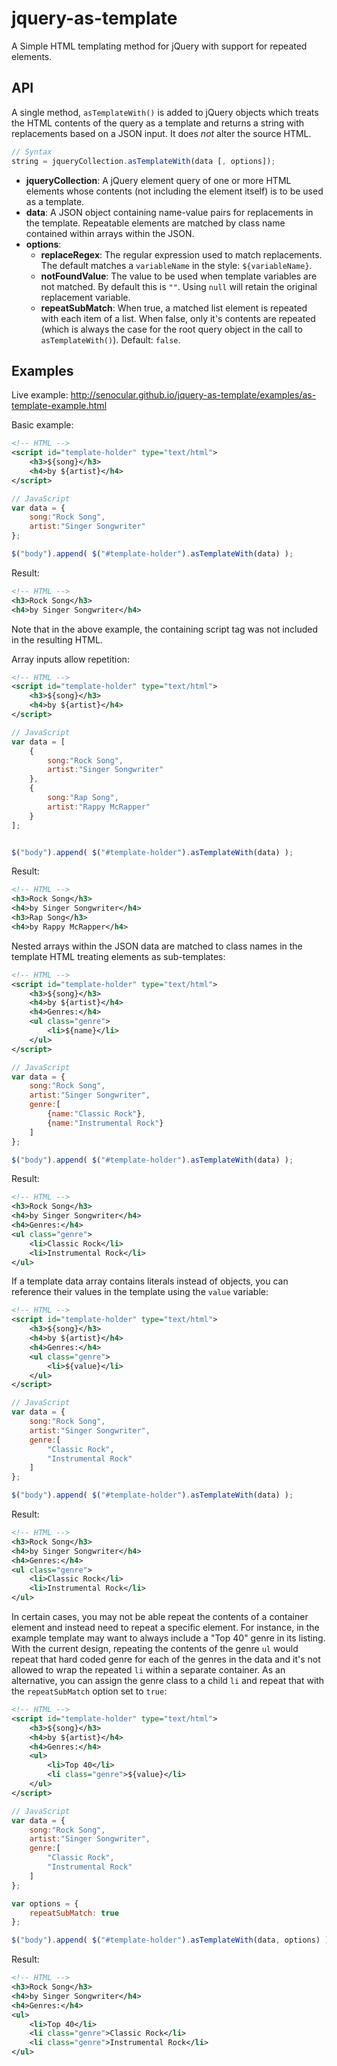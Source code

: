 jquery-as-template
==================

A Simple HTML templating method for jQuery with support for repeated elements.

API
---

A single method, `asTemplateWith()` is added to jQuery objects which treats the HTML contents of the query as a template and returns a string with replacements based on a JSON input. It does *not* alter the source HTML.

```javascript
// Syntax
string = jqueryCollection.asTemplateWith(data [, options]);
```

- **jqueryCollection**: A jQuery element query of one or more HTML elements whose contents (not including the element itself) is to be used as a template.
- **data**: A JSON object containing name-value pairs for replacements in the template.  Repeatable elements are matched by class name contained within arrays within the JSON.
- **options**: 
    - **replaceRegex**: The regular expression used to match replacements. The default matches a `variableName` in the style: `${variableName}`.
    - **notFoundValue**: The value to be used when template variables are not matched. By default this is `""`. Using `null` will retain the original replacement variable.
    - **repeatSubMatch**: When true, a matched list element is repeated with each item of a list.  When false, only it's contents are repeated (which is always the case for the root query object in the call to `asTemplateWith()`). Default: `false`.


Examples
--------

Live example: http://senocular.github.io/jquery-as-template/examples/as-template-example.html

Basic example:

```xml
<!-- HTML -->
<script id="template-holder" type="text/html">
	<h3>${song}</h3>
	<h4>by ${artist}</h4>
</script>
```

```javascript
// JavaScript
var data = {
	song:"Rock Song",
	artist:"Singer Songwriter"
};

$("body").append( $("#template-holder").asTemplateWith(data) );
```

Result:
```xml
<!-- HTML -->
<h3>Rock Song</h3>
<h4>by Singer Songwriter</h4>
```
Note that in the above example, the containing script tag was not included in the resulting HTML.

Array inputs allow repetition:

```xml
<!-- HTML -->
<script id="template-holder" type="text/html">
	<h3>${song}</h3>
	<h4>by ${artist}</h4>
</script>
```

```javascript
// JavaScript
var data = [
	{
		song:"Rock Song",
		artist:"Singer Songwriter"
	},
	{
		song:"Rap Song",
		artist:"Rappy McRapper"
	}
];


$("body").append( $("#template-holder").asTemplateWith(data) );
```

Result:
```xml
<!-- HTML -->
<h3>Rock Song</h3>
<h4>by Singer Songwriter</h4>
<h3>Rap Song</h3>
<h4>by Rappy McRapper</h4>
```

Nested arrays within the JSON data are matched to class names in the template HTML treating elements as sub-templates:

```xml
<!-- HTML -->
<script id="template-holder" type="text/html">
	<h3>${song}</h3>
	<h4>by ${artist}</h4>
	<h4>Genres:</h4>
	<ul class="genre">
		<li>${name}</li>
	</ul>
</script>
```

```javascript
// JavaScript
var data = {
	song:"Rock Song",
	artist:"Singer Songwriter",
	genre:[
		{name:"Classic Rock"},
		{name:"Instrumental Rock"}
	]
};

$("body").append( $("#template-holder").asTemplateWith(data) );
```

Result:
```xml
<!-- HTML -->
<h3>Rock Song</h3>
<h4>by Singer Songwriter</h4>
<h4>Genres:</h4>
<ul class="genre">
	<li>Classic Rock</li>
	<li>Instrumental Rock</li>
</ul>
```

If a template data array contains literals instead of objects, you can reference their values in the template using the `value` variable:

```xml
<!-- HTML -->
<script id="template-holder" type="text/html">
	<h3>${song}</h3>
	<h4>by ${artist}</h4>
	<h4>Genres:</h4>
	<ul class="genre">
		<li>${value}</li>
	</ul>
</script>
```

```javascript
// JavaScript
var data = {
	song:"Rock Song",
	artist:"Singer Songwriter",
	genre:[
		"Classic Rock",
		"Instrumental Rock"
	]
};

$("body").append( $("#template-holder").asTemplateWith(data) );
```

Result:
```xml
<!-- HTML -->
<h3>Rock Song</h3>
<h4>by Singer Songwriter</h4>
<h4>Genres:</h4>
<ul class="genre">
	<li>Classic Rock</li>
	<li>Instrumental Rock</li>
</ul>
```

In certain cases, you may not be able repeat the contents of a container element and instead need to repeat a specific element.  For instance, in the example template may want to always include a "Top 40" genre in its listing.  With the current design, repeating the contents of the genre `ul` would repeat that hard coded genre for each of the genres in the data and it's not allowed to wrap the repeated `li` within a separate container.  As an alternative, you can assign the genre class to a child `li` and repeat that with the `repeatSubMatch` option set to `true`:

```xml
<!-- HTML -->
<script id="template-holder" type="text/html">
	<h3>${song}</h3>
	<h4>by ${artist}</h4>
	<h4>Genres:</h4>
	<ul>
		<li>Top 40</li>
		<li class="genre">${value}</li>
	</ul>
</script>
```

```javascript
// JavaScript
var data = {
	song:"Rock Song",
	artist:"Singer Songwriter",
	genre:[
		"Classic Rock",
		"Instrumental Rock"
	]
};

var options = {
	repeatSubMatch: true
};

$("body").append( $("#template-holder").asTemplateWith(data, options) );
```

Result:
```xml
<!-- HTML -->
<h3>Rock Song</h3>
<h4>by Singer Songwriter</h4>
<h4>Genres:</h4>
<ul>
	<li>Top 40</li>
	<li class="genre">Classic Rock</li>
	<li class="genre">Instrumental Rock</li>
</ul>
```
